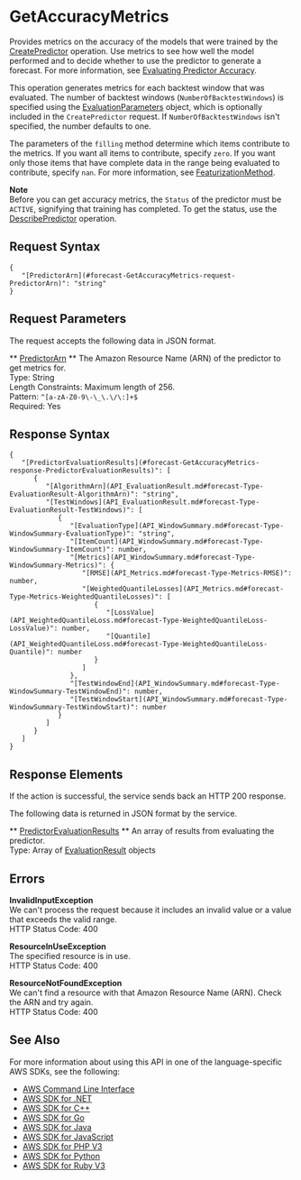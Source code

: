 # GetAccuracyMetrics<a name="API_GetAccuracyMetrics"></a>

Provides metrics on the accuracy of the models that were trained by the [CreatePredictor](API_CreatePredictor.md) operation\. Use metrics to see how well the model performed and to decide whether to use the predictor to generate a forecast\. For more information, see [Evaluating Predictor Accuracy](metrics.md)\.

This operation generates metrics for each backtest window that was evaluated\. The number of backtest windows \(`NumberOfBacktestWindows`\) is specified using the [EvaluationParameters](API_EvaluationParameters.md) object, which is optionally included in the `CreatePredictor` request\. If `NumberOfBacktestWindows` isn't specified, the number defaults to one\.

The parameters of the `filling` method determine which items contribute to the metrics\. If you want all items to contribute, specify `zero`\. If you want only those items that have complete data in the range being evaluated to contribute, specify `nan`\. For more information, see [FeaturizationMethod](API_FeaturizationMethod.md)\.

**Note**  
Before you can get accuracy metrics, the `Status` of the predictor must be `ACTIVE`, signifying that training has completed\. To get the status, use the [DescribePredictor](API_DescribePredictor.md) operation\.

## Request Syntax<a name="API_GetAccuracyMetrics_RequestSyntax"></a>

```
{
   "[PredictorArn](#forecast-GetAccuracyMetrics-request-PredictorArn)": "string"
}
```

## Request Parameters<a name="API_GetAccuracyMetrics_RequestParameters"></a>

The request accepts the following data in JSON format\.

 ** [PredictorArn](#API_GetAccuracyMetrics_RequestSyntax) **   <a name="forecast-GetAccuracyMetrics-request-PredictorArn"></a>
The Amazon Resource Name \(ARN\) of the predictor to get metrics for\.  
Type: String  
Length Constraints: Maximum length of 256\.  
Pattern: `^[a-zA-Z0-9\-\_\.\/\:]+$`   
Required: Yes

## Response Syntax<a name="API_GetAccuracyMetrics_ResponseSyntax"></a>

```
{
   "[PredictorEvaluationResults](#forecast-GetAccuracyMetrics-response-PredictorEvaluationResults)": [ 
      { 
         "[AlgorithmArn](API_EvaluationResult.md#forecast-Type-EvaluationResult-AlgorithmArn)": "string",
         "[TestWindows](API_EvaluationResult.md#forecast-Type-EvaluationResult-TestWindows)": [ 
            { 
               "[EvaluationType](API_WindowSummary.md#forecast-Type-WindowSummary-EvaluationType)": "string",
               "[ItemCount](API_WindowSummary.md#forecast-Type-WindowSummary-ItemCount)": number,
               "[Metrics](API_WindowSummary.md#forecast-Type-WindowSummary-Metrics)": { 
                  "[RMSE](API_Metrics.md#forecast-Type-Metrics-RMSE)": number,
                  "[WeightedQuantileLosses](API_Metrics.md#forecast-Type-Metrics-WeightedQuantileLosses)": [ 
                     { 
                        "[LossValue](API_WeightedQuantileLoss.md#forecast-Type-WeightedQuantileLoss-LossValue)": number,
                        "[Quantile](API_WeightedQuantileLoss.md#forecast-Type-WeightedQuantileLoss-Quantile)": number
                     }
                  ]
               },
               "[TestWindowEnd](API_WindowSummary.md#forecast-Type-WindowSummary-TestWindowEnd)": number,
               "[TestWindowStart](API_WindowSummary.md#forecast-Type-WindowSummary-TestWindowStart)": number
            }
         ]
      }
   ]
}
```

## Response Elements<a name="API_GetAccuracyMetrics_ResponseElements"></a>

If the action is successful, the service sends back an HTTP 200 response\.

The following data is returned in JSON format by the service\.

 ** [PredictorEvaluationResults](#API_GetAccuracyMetrics_ResponseSyntax) **   <a name="forecast-GetAccuracyMetrics-response-PredictorEvaluationResults"></a>
An array of results from evaluating the predictor\.  
Type: Array of [EvaluationResult](API_EvaluationResult.md) objects

## Errors<a name="API_GetAccuracyMetrics_Errors"></a>

 **InvalidInputException**   
We can't process the request because it includes an invalid value or a value that exceeds the valid range\.  
HTTP Status Code: 400

 **ResourceInUseException**   
The specified resource is in use\.  
HTTP Status Code: 400

 **ResourceNotFoundException**   
We can't find a resource with that Amazon Resource Name \(ARN\)\. Check the ARN and try again\.  
HTTP Status Code: 400

## See Also<a name="API_GetAccuracyMetrics_SeeAlso"></a>

For more information about using this API in one of the language\-specific AWS SDKs, see the following:
+  [AWS Command Line Interface](https://docs.aws.amazon.com/goto/aws-cli/forecast-2018-06-26/GetAccuracyMetrics) 
+  [AWS SDK for \.NET](https://docs.aws.amazon.com/goto/DotNetSDKV3/forecast-2018-06-26/GetAccuracyMetrics) 
+  [AWS SDK for C\+\+](https://docs.aws.amazon.com/goto/SdkForCpp/forecast-2018-06-26/GetAccuracyMetrics) 
+  [AWS SDK for Go](https://docs.aws.amazon.com/goto/SdkForGoV1/forecast-2018-06-26/GetAccuracyMetrics) 
+  [AWS SDK for Java](https://docs.aws.amazon.com/goto/SdkForJava/forecast-2018-06-26/GetAccuracyMetrics) 
+  [AWS SDK for JavaScript](https://docs.aws.amazon.com/goto/AWSJavaScriptSDK/forecast-2018-06-26/GetAccuracyMetrics) 
+  [AWS SDK for PHP V3](https://docs.aws.amazon.com/goto/SdkForPHPV3/forecast-2018-06-26/GetAccuracyMetrics) 
+  [AWS SDK for Python](https://docs.aws.amazon.com/goto/boto3/forecast-2018-06-26/GetAccuracyMetrics) 
+  [AWS SDK for Ruby V3](https://docs.aws.amazon.com/goto/SdkForRubyV3/forecast-2018-06-26/GetAccuracyMetrics) 
